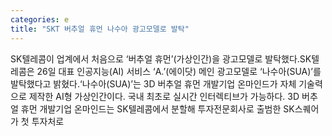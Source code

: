 ```yaml
---
categories: e
title: "SKT 버추얼 휴먼 나수아 광고모델로 발탁"
---
```

SK텔레콤이 업계에서 처음으로 &lsquo;버추얼 휴먼&rsquo;(가상인간)을 광고모델로 발탁했다.SK텔레콤은 26일 대표 인공지능(AI) 서비스 &lsquo;A.&rsquo;(에이닷) 메인 광고모델로 &lsquo;나수아(SUA)&rsquo;를 발탁했다고 밝혔다.&lsquo;나수아(SUA)&rsquo;는 3D 버추얼 휴먼 개발기업 온마인드가 자체 기술력으로 제작한 AI형 가상인간이다. 국내 최초로 실시간 인터렉티브가 가능하다. 3D 버추얼 휴먼 개발기업 온마인드는 SK텔레콤에서 분할해 투자전문회사로 출범한 SK스퀘어가 첫 투자처로